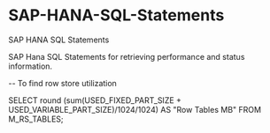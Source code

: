 # SAP-HANA-SQL-Statements
 SAP HANA SQL Statements

SAP Hana SQL Statements for retrieving performance and status information.

-- To find row  store utilization 

SELECT round (sum(USED_FIXED_PART_SIZE + USED_VARIABLE_PART_SIZE)/1024/1024) AS "Row Tables MB" FROM M_RS_TABLES;
